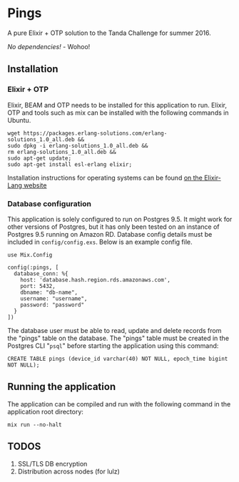 # Pings

A pure Elixir + OTP solution to the Tanda Challenge for summer 2016.

*No dependencies!* - Wohoo!

## Installation

### Elixir + OTP
Elixir, BEAM and OTP needs to be installed for this application to run.
Elixir, OTP and tools such as mix can be installed with the following
commands in Ubuntu.
```
wget https://packages.erlang-solutions.com/erlang-solutions_1.0_all.deb &&
sudo dpkg -i erlang-solutions_1.0_all.deb && 
rm erlang-solutions_1.0_all.deb &&
sudo apt-get update;
sudo apt-get install esl-erlang elixir;
```
Installation instructions for operating systems can be found
[on the Elixir-Lang website](http://elixir-lang.org/install.html)

### Database configuration
This application is solely configured to run on Postgres 9.5.
It might work for other versions of Postgres, but it has only been tested on 
an instance of Postgres 9.5 running on Amazon RD. Database config details
must be included in `config/config.exs`. Below is an example config file.
```
use Mix.Config

config(:pings, [
  database_conn: %{
    host: 'database.hash.region.rds.amazonaws.com',
    port: 5432,
    dbname: "db-name",
    username: "username",
    password: "password"
  }
])
```
The database user must be able to read, update and delete records from
the "pings" table on the database. The "pings" table must be created in
the Postgres CLI "`psql`" before starting the application using this command:
```
CREATE TABLE pings (device_id varchar(40) NOT NULL, epoch_time bigint NOT NULL);
```

## Running the application
The application can be compiled and run with the following command
in the application root directory:
```
mix run --no-halt
```

## TODOS
1. SSL/TLS DB encryption
2. Distribution across nodes (for lulz)
